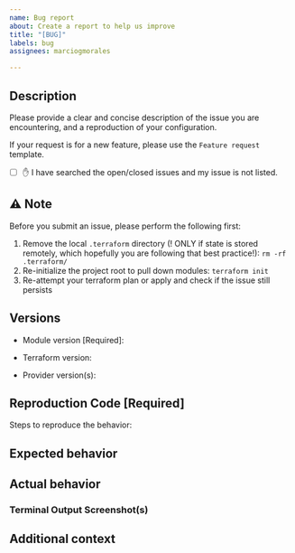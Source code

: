 ```yaml
---
name: Bug report
about: Create a report to help us improve
title: "[BUG]"
labels: bug
assignees: marciogmorales

---
```


## Description

Please provide a clear and concise description of the issue you are encountering, and a reproduction of your configuration.

If your request is for a new feature, please use the `Feature request` template.

- [ ] ✋ I have searched the open/closed issues and my issue is not listed.

## ⚠️ Note

Before you submit an issue, please perform the following first:

1. Remove the local `.terraform` directory (! ONLY if state is stored remotely, which hopefully you are following that best practice!): `rm -rf .terraform/`
2. Re-initialize the project root to pull down modules: `terraform init`
3. Re-attempt your terraform plan or apply and check if the issue still persists

## Versions

- Module version [Required]:

- Terraform version:
<!-- Execute terraform -version -->
- Provider version(s):
<!-- Execute: terraform providers -version -->

## Reproduction Code [Required]

<!-- REQUIRED -->

Steps to reproduce the behavior:

<!-- Have you cleared the local cache (see Notice section above)? -->
<!-- List steps in order that led up to the issue you encountered -->

## Expected behavior

<!-- A clear and concise description of what you expected to happen -->

## Actual behavior

<!-- A clear and concise description of what actually happened -->

### Terminal Output Screenshot(s)

<!-- Optional but helpful -->

## Additional context

<!-- Add any other context about the problem here -->
